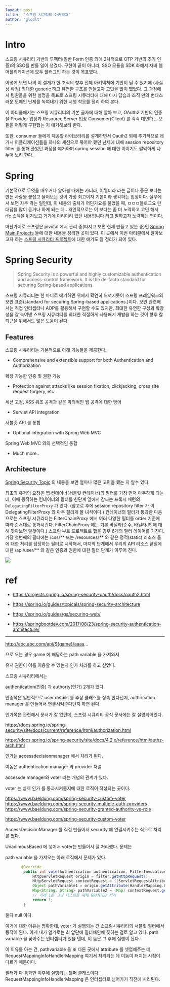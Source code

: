 ```yaml
---
layout: post
title:  "스프링 시큐리티 아키텍처"
author: "glqdlt"
---
```


# Intro

스프링 시큐리티 기반의 투팩터(일반 Form 인증 외에 2차적으로 OTP 기반의 추가 인증)의 SSO를 만들 일이 생겼다. 구현이 끝이 아니라, SSO 모듈을 SDK 화해서 자바 웹 어플리케이션에 모두 플러그인 하는 것이 목표였다. 

어떻게 보면 나의 이 설계가 한 조직의 향후 전체 아키텍처에 기반이 될 수 있기에 (사실상 확정) 최대한 generic 하고 유연한 구조를 만들고자 고민을 많이 했었다. 그 과정에서 팀원들을 위한 설명을 목표로 스프링 시큐리티에 대해 다시 답습과 조직 만의 변태스러운 도메인 난제를 녹여내기 위한 시행 착오를 정리 하여 본다.

이 아티클에서는 스프링 시큐리티의 기본 골자에 대해 알아 보고, OAuth2 기반의 인증을 Provider 입장과 Resource Server 입장 Consumer(Client) 를 각각 대변하는 모듈을 어떻게 구현했는 지 얘기해보려 한다.

또한, consumer 들에게 제공할 라이브러리를 설계하면서 Oauth2 외에 추가적으로 레거시 어플리케이션들을 하나의 세션으로 묶어야 했던 난제에 대해 session repository filter 를 통해 풀었던 과정을 얘기하며 spring session 에 대한 이야기도 짤막하게 나누어 보려 한다.

# Spring

기본적으로 무엇을 배우거나 알아볼 때에는 카더라, 어쩧더라 라는 글이나 풍문 보다는 만든 사람을 붙잡고 물어보는 것이 가장 최고이자 기본이라 생각하는 입장이다. 실무에서 보면 자주 격는 일인데, 이 내용의 출처가 어딘가요를 물었을 때, ㅁㅁㅁ블로그요 란 대답을 많이 듣거나 하게 되는 데.. 개인적으로는 이 보다는 좀 더 노력하고 고민 해서 rfc 스펙을 뒤져보고 거기에 이리이리 있던 내용입니다 라고 말하고자 노력하는 편이다.

마찬가지로 스프링은 pivotal 에서 관리 중(따지고 보면 현재 만들고 있는 중)인 [Spring Main Projects](https://spring.io/projects) 들에 대한 내용을 정리한 곳이 있다. 이 곳에서 이번 아티클에서 알아보고자 하는 [스프링 시큐리티 프로젝트](https://spring.io/projects/spring-security)에 대한 얘기도 잘 정리가 되어 있다.

# Spring Security

> Spring Security is a powerful and highly customizable authentication and access-control framework. It is the de-facto standard for securing Spring-based applications.

스프링 시큐리티는 한 마디로 얘기하면 위에서 확연히 느껴지듯이 스프링 프레임워크의 보안 표준(standard for securing Spring-based applications.)이다. 보안 관련해서는 직접 인터셉터나 AOP를 활용해서 구현할 수도 있지만, 최대한 유연한 구성과 확장성을 잘 녹여낸 스프링 시큐리티를 최대한 적절하게 사용해서 개발을 하는 것이 향후 칼퇴근을 위해서도 많은 도움이 된다.

## Features

스프링 시큐리티는 기본적으로 아래 기능들을 제공한다.

- Comprehensive and extensible support for both Authentication and Authorization

확장 가능한 인증 및 권한 기능

- Protection against attacks like session fixation, clickjacking, cross site request forgery, etc

세션 고정, XSS 위조 공격과 같은 악의적인 웹 공격에 대한 방어

- Servlet API integration

서블릿 API 를 통합

- Optional integration with Spring Web MVC

Spring Web MVC 와의 선택적인 통합

- Much more..


## Architecture

[Spring Security Topic](https://spring.io/guides/topicals/spring-security-architecture) 의 내용을 보면 얼마나 많은 고민을 했는 지 알수 있다.

최초의 유저의 요청은 앱 컨테이너(서블릿 컨테이너)의 필터를 가장 먼저 마주하게 되는 데, 이때 동작하는 컨테이너의 필터를 한단계 앞에서 감싸는 프록시 패턴의 ```DelegatingFilterProxy``` 가 있다. (참고로 후에 session repository filter 가 이 DelegatingFilterProxy 와 아주 질리게 볼 녀석이다.) 컨테이너의 필터가 통과한 다음으로는
스프링 시큐리티는 FilterChainProxy 에서 여러 다양한 필터를 order 기준에 따라 순서대로 통과시킨다. FilterChainProxy 에는 기본 바닐라(순수, 바닐라JS 에 대해 찾아보면 알것이다.) 스프링 부트 프로젝트로 했을 경우 6개의 필터 레이어를 가진다.
가장 첫번째의 필터에는 /css/** 또는 /resources/** 와 같은 정적(static) 리소스 들에 대한 처리를 담당하는 필터로 시작해서, 마지막 단계에서 우리의 API 리소스 끝점에 대한 /api/user/** 와 같은 인증과 권한에 대한 필터 단계가 이루어 진다.

<img src="https://github.com/spring-guides/top-spring-security-architecture/raw/master/images/security-filters.png">



# ref

- https://projects.spring.io/spring-security-oauth/docs/oauth2.html

- https://spring.io/guides/topicals/spring-security-architecture

- https://spring.io/guides/gs/securing-web/

- https://springbootdev.com/2017/08/23/spring-security-authentication-architecture/

---


http://abc.abc.com/api/${game}/aaaa...

으로 오는 경우 game 에 해당하는 path variable 을 가져와서

유저 권한이 이를 이용할 수 있는지 인가 처리를 하고 싶었다.

스프링 시큐리티에서는

authentication(인증) 과 authorty(인가) 2개가 있다.

인증쪽은 일반적으로 user details 를 추상 클래스를 상속 한다던지, authrication manager 를 만들어서 연결시켜준다던지 하면 된다.

인가쪽은 관련해서 문서가 잘 없던데, 스프링 시큐리티 공식 문서에는 잘 설명되어있다.

https://docs.spring.io/spring-security/site/docs/current/reference/html/authorization.html

https://docs.spring.io/spring-security/site/docs/4.2.x/reference/html/authz-arch.html


인가는 accessdecisionmanager 에서 처리가 된다.

이놈은  authentication manager 와 provider 처럼

accessde manager와 voter 라는 개념의 관계가 있다.

voter 는 실제 인가 를 통과시켜줄지에 대한 로직이 작성되는 곳이다.

https://www.baeldung.com/spring-security-custom-voter
https://www.baeldung.com/spring-security-multiple-auth-providers
https://www.baeldung.com/spring-security-granted-authority-vs-role






https://www.baeldung.com/spring-security-custom-voter


AccessDecisionManager 를 직접 만들어서 security 에 연결시켜주는 식으로 처리를 했다.

UnanimousBased 에 넣어서 voter는 만들어서 잘 처리했다. 문제는

path variable 을 가져오는 아래 로직에서 문제가 있다.

```java
       @Override
        public int vote(Authentication authentication, FilterInvocation filter, Collection collection) {
            HttpServletRequest origin = filter.getHttpRequest();
            HttpServletRequest contextRequest = ((ServletRequestAttributes) RequestContextHolder.currentRequestAttributes()).getRequest();
            Object pathVariable1 = origin.getAttribute(HandlerMapping.URI_TEMPLATE_VARIABLES_ATTRIBUTE);
            Map<String, String> pathVariable2 = (Map) contextRequest.getAttribute(HandlerMapping.URI_TEMPLATE_VARIABLES_ATTRIBUTE);
            // 아래 1은 그냥 테스트를 위해 GRANTED 처리
            return 1;
        }

```

둘다 null 이다.

이거에 대한 이유는 명확한데,  voter 가 실행되는 건 스프링시큐리티의 서블릿 필터에서 동작이 된다. 이게 내가 알기로는 최 앞단에 필터체인에 꽂히는 걸로 알고 있다. path variable 을 꽂아주는 인터셉터가 있을 텐데, 이 놈은 그 후에 실행이 된다. 

이 이유를 아는 건, pathvariable 을 또 다른 곳에서 attribute 를 셋업해주는 데, RequestMappingInfoHandlerMapping 여기서 처리되는 데 이놈이 터지는 시점이 다르기 때문이다.

필터가 다 통과한 이후에 실행되는 헬퍼 클래스이다. RequestMappingInfoHandlerMapping 은 인터셉터로 넘어가기 직전에 처리된다.
